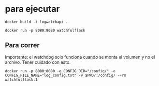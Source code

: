 # para ejecutar
``` 
docker build -t logwatchapi .

docker run -p 8080:8080 watchfulflask
```

## Para correr


Importante: el watchdog solo funciona cuando se monta el volumen y no el archivo. Tener cuidado con esto.

```
docker run -p 8080:8080 -e CONFIG_DIR="/config/" -e CONFIG_FILE_NAME="log_config.txt" -v $PWD/:/config/ --rm watchfulflask:1
```
